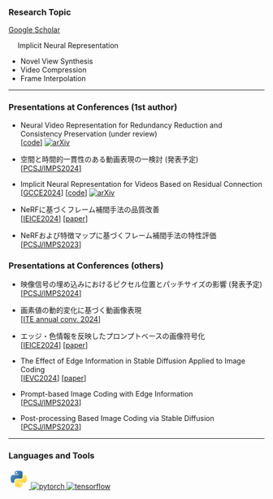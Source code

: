 ### Research Topic
[Google Scholar](https://scholar.google.com/citations?user=I_9AZyYAAAAJ)<br> 

&emsp; Implicit Neural Representation<br>
- Novel View Synthesis<br>
- Video Compression<br>
- Frame Interpolation<br>

---
### Presentations at Conferences (1st author)
- Neural Video Representation for Redundancy Reduction and Consistency Preservation (under review) <br>
[[code](https://github.com/th359/HF-HNeRV)] [![arXiv](https://img.shields.io/badge/arXiv-2409.18497-b31b1b.svg)](https://arxiv.org/abs/2409.18497)

- 空間と時間的一貫性のある動画表現の一検討 (発表予定) <br>
[[PCSJ/IMPS2024](https://www.pcsj-imps.org/archive/2024.html)]

- Implicit Neural Representation for Videos Based on Residual Connection <br>
  [[GCCE2024](https://www.ieee-gcce.org/2024/index.html)] [[code](https://github.com/th359/RC-HNeRV)] [![arXiv](https://img.shields.io/badge/arXiv-2407.06164-b31b1b.svg)](https://arxiv.org/abs/2407.06164)

- NeRFに基づくフレーム補間手法の品質改善 <br>
[[IEICE2024](https://www.ieice.org/jpn_r/activities/taikai/general/2024/)] [[paper](https://www.ams.giti.waseda.ac.jp/data/pdf-files/2024IEICE_D-11A-26.pdf)]

- NeRFおよび特徴マップに基づくフレーム補間手法の特性評価 <br>
[[PCSJ/IMPS2023](https://www.pcsj-imps.org/archive/2023.html)]

### Presentations at Conferences (others)
- 映像信号の埋め込みにおけるピクセル位置とパッチサイズの影響 (発表予定) <br>
[[PCSJ/IMPS2024](https://www.pcsj-imps.org/archive/2024.html)]

- 画素値の動的変化に基づく動画像表現 <br>
[[ITE annual conv. 2024](https://www.ite.or.jp/annual/2024/)]

- エッジ・色情報を反映したプロンプトベースの画像符号化 <br>
[[IEICE2024](https://www.ieice.org/jpn_r/activities/taikai/general/2024/)] [[paper](https://www.ams.giti.waseda.ac.jp/data/pdf-files/2024IEICE_D-11A-27.pdf)]

- The Effect of Edge Information in Stable Diffusion Applied to Image Coding <br>
  [[IEVC2024](https://www.iieej.org/en/ievc2024/)] [[paper](https://www.ams.giti.waseda.ac.jp/data/pdf-files/2024IEVC_LBP-15.pdf)]

- Prompt-based Image Coding with Edge Information <br>
  [[PCSJ/IMPS2023](https://www.pcsj-imps.org/archive/2023.html)]

- Post-processing Based Image Coding via Stable Diffusion <br>
[[PCSJ/IMPS2023](https://www.pcsj-imps.org/archive/2023.html)]

---

### Languages and Tools
<p align="left"> <a href="https://www.python.org" target="_blank" rel="noreferrer"> <img src="https://raw.githubusercontent.com/devicons/devicon/master/icons/python/python-original.svg" alt="python" width="40" height="40"/> </a> <a href="https://pytorch.org/" target="_blank" rel="noreferrer"> <img src="https://www.vectorlogo.zone/logos/pytorch/pytorch-icon.svg" alt="pytorch" width="40" height="40"/> </a> <a href="https://www.tensorflow.org" target="_blank" rel="noreferrer"> <img src="https://www.vectorlogo.zone/logos/tensorflow/tensorflow-icon.svg" alt="tensorflow" width="40" height="40"/> </a> </p>
